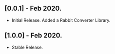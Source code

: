## [0.0.1] - Feb 2020.

* Initial Release. Added a Rabbit Converter Library.


## [1.0.0] - Feb 2020.

* Stable Release.